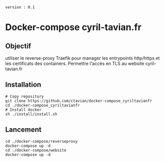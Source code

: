 ``` version : 0.1 ```
# Docker-compose cyril-tavian.fr

## Objectif 
utiliser le reverse-proxy Traefik pour manager les entrypoints http/https et les certificats des containers. 
Permettre l'accès en TLS au website cyril-tavian.fr

## Installation 
```shell
# Copy repository 
git clone https://github.com/ctavian/docker-compose_cyriltavianfr
cd ./docker-compose_cyriltavianfr
# Install docker
sh ./install/install.sh
```

## Lancement 
```shell 
cd ./docker-compose/reverseproxy
docker-compose up -d
cd ./docker-compose/website
docker-compose up -d
```
